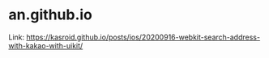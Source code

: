 # an.github.io

Link: https://kasroid.github.io/posts/ios/20200916-webkit-search-address-with-kakao-with-uikit/
